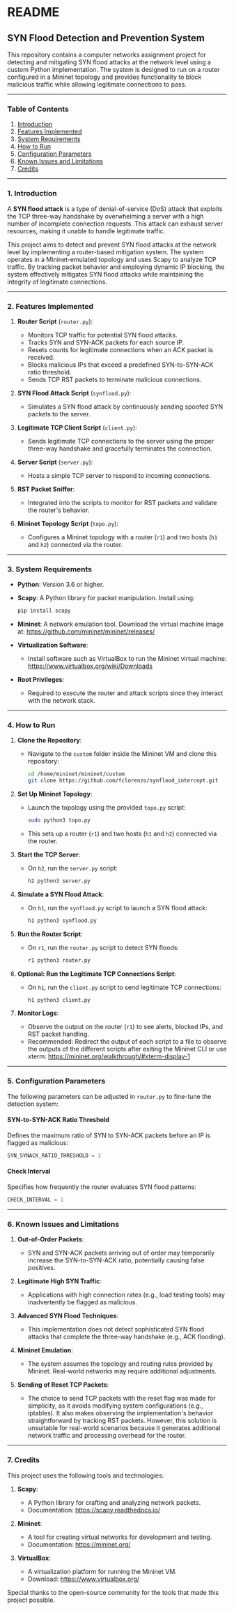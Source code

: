 # README

## **SYN Flood Detection and Prevention System**

This repository contains a computer networks assignment project for detecting and mitigating SYN flood attacks at the network level using a custom Python implementation. The system is designed to run on a router configured in a Mininet topology and provides functionality to block malicious traffic while allowing legitimate connections to pass.

---

### **Table of Contents**

1. [Introduction](#1-introduction)
2. [Features Implemented](#2-features-implemented)
3. [System Requirements](#3-system-requirements)
4. [How to Run](#4-how-to-run)
5. [Configuration Parameters](#5-configuration-parameters)
6. [Known Issues and Limitations](#6-known-issues-and-limitations)
7. [Credits](#7-credits)

---

### **1. Introduction**

A **SYN flood attack** is a type of denial-of-service (DoS) attack that exploits the TCP three-way handshake by overwhelming a server with a high number of incomplete connection requests. This attack can exhaust server resources, making it unable to handle legitimate traffic.

This project aims to detect and prevent SYN flood attacks at the network level by implementing a router-based mitigation system. The system operates in a Mininet-emulated topology and uses Scapy to analyze TCP traffic. By tracking packet behavior and employing dynamic IP blocking, the system effectively mitigates SYN flood attacks while maintaining the integrity of legitimate connections.

---

### **2. Features Implemented**

1. **Router Script** (`router.py`):
   - Monitors TCP traffic for potential SYN flood attacks.
   - Tracks SYN and SYN-ACK packets for each source IP.
   - Resets counts for legitimate connections when an ACK packet is received.
   - Blocks malicious IPs that exceed a predefined SYN-to-SYN-ACK ratio threshold.
   - Sends TCP RST packets to terminate malicious connections.

2. **SYN Flood Attack Script** (`synflood.py`):
   - Simulates a SYN flood attack by continuously sending spoofed SYN packets to the server.

3. **Legitimate TCP Client Script** (`client.py`):
   - Sends legitimate TCP connections to the server using the proper three-way handshake and gracefully terminates the connection.

4. **Server Script** (`server.py`):
   - Hosts a simple TCP server to respond to incoming connections.

5. **RST Packet Sniffer**:
   - Integrated into the scripts to monitor for RST packets and validate the router's behavior.

6. **Mininet Topology Script** (`topo.py`):
   - Configures a Mininet topology with a router (`r1`) and two hosts (`h1` and `h2`) connected via the router.

---

### **3. System Requirements**

- **Python**: Version 3.6 or higher.
- **Scapy**: A Python library for packet manipulation. Install using:

  ```bash
  pip install scapy
  ```

- **Mininet**: A network emulation tool. Download the virtual machine image at:
  <https://github.com/mininet/mininet/releases/>

- **Virtualization Software**:
  - Install software such as VirtualBox to run the Mininet virtual machine:
    <https://www.virtualbox.org/wiki/Downloads>

- **Root Privileges**:
  - Required to execute the router and attack scripts since they interact with the network stack.

---

### **4. How to Run**

1. **Clone the Repository**:
   - Navigate to the `custom` folder inside the Mininet VM and clone this repository:

     ```bash
     cd /home/mininet/mininet/custom
     git clone https://github.com/fclorenzo/synflood_intercept.git
     ```

2. **Set Up Mininet Topology**:
   - Launch the topology using the provided `topo.py` script:

     ```bash
     sudo python3 topo.py
     ```

   - This sets up a router (`r1`) and two hosts (`h1` and `h2`) connected via the router.

3. **Start the TCP Server**:
   - On `h2`, run the `server.py` script:

     ```bash
     h2 python3 server.py
     ```

4. **Simulate a SYN Flood Attack**:
   - On `h1`, run the `synflood.py` script to launch a SYN flood attack:

     ```bash
     h1 python3 synflood.py
     ```

5. **Run the Router Script**:
   - On `r1`, run the `router.py` script to detect SYN floods:

     ```bash
     r1 python3 router.py
     ```

6. **Optional: Run the Legitimate TCP Connections Script**:
   - On `h1`, run the `client.py` script to send legitimate TCP connections:

     ```bash
     h1 python3 client.py
     ```

7. **Monitor Logs**:
   - Observe the output on the router (`r1`) to see alerts, blocked IPs, and RST packet handling.
   - Recommended: Redirect the output of each script to a file to observe the outputs of the different scripts after exiting the Mininet CLI or use xterm:
     <https://mininet.org/walkthrough/#xterm-display-1>

---

### **5. Configuration Parameters**

The following parameters can be adjusted in `router.py` to fine-tune the detection system:

#### **SYN-to-SYN-ACK Ratio Threshold**

Defines the maximum ratio of SYN to SYN-ACK packets before an IP is flagged as malicious:

```python
SYN_SYNACK_RATIO_THRESHOLD = 3
```

#### **Check Interval**

Specifies how frequently the router evaluates SYN flood patterns:

```python
CHECK_INTERVAL = 1
```

---

### **6. Known Issues and Limitations**

1. **Out-of-Order Packets**:
   - SYN and SYN-ACK packets arriving out of order may temporarily increase the SYN-to-SYN-ACK ratio, potentially causing false positives.

2. **Legitimate High SYN Traffic**:
   - Applications with high connection rates (e.g., load testing tools) may inadvertently be flagged as malicious.

3. **Advanced SYN Flood Techniques**:
   - This implementation does not detect sophisticated SYN flood attacks that complete the three-way handshake (e.g., ACK flooding).

4. **Mininet Emulation**:
   - The system assumes the topology and routing rules provided by Mininet. Real-world networks may require additional adjustments.

5. **Sending of Reset TCP Packets**:
   - The choice to send TCP packets with the reset flag was made for simplicity, as it avoids modifying system configurations (e.g., iptables). It also makes observing the implementation's behavior straightforward by tracking RST packets. However, this solution is unsuitable for real-world scenarios because it generates additional network traffic and processing overhead for the router.

---

### **7. Credits**

This project uses the following tools and technologies:

1. **Scapy**:
   - A Python library for crafting and analyzing network packets.
   - Documentation: <https://scapy.readthedocs.io/>

2. **Mininet**:
   - A tool for creating virtual networks for development and testing.
   - Documentation: <https://mininet.org/>

3. **VirtualBox**:
   - A virtualization platform for running the Mininet VM.
   - Download: <https://www.virtualbox.org/>

Special thanks to the open-source community for the tools that made this project possible.
